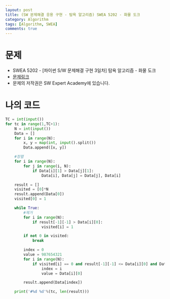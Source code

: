 ```yaml
---
layout: post
title: (SW 문제해결 응용 구현 - 탐욕 알고리즘) SWEA 5202 - 화물 도크
category: Algorithm
tags: [Algorithm, SWEA]
comments: true
---
```




# 문제

-  SWEA 5202 - [파이썬 S/W 문제해결 구현 3일차] 탐욕 알고리즘 - 화물 도크
-  [문제링크](<https://swexpertacademy.com/main/learn/course/subjectDetail.do?courseId=AVuPDYSqAAbw5UW6&subjectId=AWUYEGw61n8DFAVT>)
-  문제의 저작권은 SW Expert Academy에 있습니다.



# 나의 코드


```python
TC = int(input())
for tc in range(1,TC+1):
    N = int(input())
    Data = []
    for i in range(N):
        x, y = map(int, input().split())
        Data.append([x, y])

    #정렬
    for i in range(N):
        for j in range(i, N):
            if Data[i][1] > Data[j][1]:
                Data[i], Data[j] = Data[j], Data[i]

    result = []
    visited = [0]*N
    result.append(Data[0])
    visited[0] = 1

    while True:
        #제거
        for i in range(N):
            if result[-1][-1] > Data[i][0]:
                visited[i] = 1

        if not 0 in visited:
            break

        index = 0
        value = 987654321
        for i in range(N):
            if visited[i] == 0 and result[-1][-1] <= Data[i][0] and Data[i][1] < value:
                index = i
                value = Data[i][0]

        result.append(Data[index])

    print('#%d %d'%(tc, len(result)))
```



